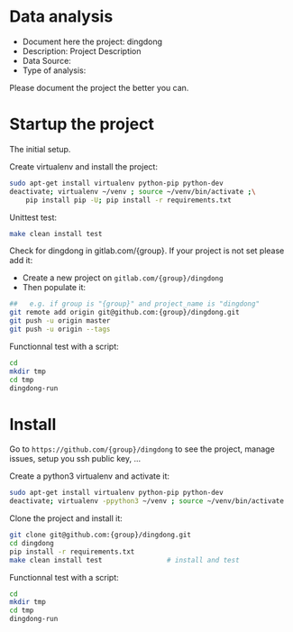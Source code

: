 # Data analysis
- Document here the project: dingdong
- Description: Project Description
- Data Source:
- Type of analysis:

Please document the project the better you can.

# Startup the project

The initial setup.

Create virtualenv and install the project:
```bash
sudo apt-get install virtualenv python-pip python-dev
deactivate; virtualenv ~/venv ; source ~/venv/bin/activate ;\
    pip install pip -U; pip install -r requirements.txt
```

Unittest test:
```bash
make clean install test
```

Check for dingdong in gitlab.com/{group}.
If your project is not set please add it:

- Create a new project on `gitlab.com/{group}/dingdong`
- Then populate it:

```bash
##   e.g. if group is "{group}" and project_name is "dingdong"
git remote add origin git@github.com:{group}/dingdong.git
git push -u origin master
git push -u origin --tags
```

Functionnal test with a script:

```bash
cd
mkdir tmp
cd tmp
dingdong-run
```

# Install

Go to `https://github.com/{group}/dingdong` to see the project, manage issues,
setup you ssh public key, ...

Create a python3 virtualenv and activate it:

```bash
sudo apt-get install virtualenv python-pip python-dev
deactivate; virtualenv -ppython3 ~/venv ; source ~/venv/bin/activate
```

Clone the project and install it:

```bash
git clone git@github.com:{group}/dingdong.git
cd dingdong
pip install -r requirements.txt
make clean install test                # install and test
```
Functionnal test with a script:

```bash
cd
mkdir tmp
cd tmp
dingdong-run
```

